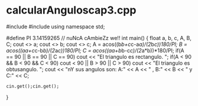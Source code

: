 # calcularAnguloscap3.cpp

#include<iostream>
#include<cmath>
using namespace std;

#define PI 3.14159265 // nuNcA cAmbieZz we!!
int main()
{
    float a, b, c, A, B, C;
    cout <> a;
    cout <> b;
    cout <> c;
    A = acos((b*b+c*c-a*a)/(2*b*c))*180/PI;
    B = acos((a*a+c*c-b*b)/(2*a*c))*180/PI;
    C = acos((a*a+b*b-c*c)/(2*a*b))*180/PI;
    if(A == 90 || B == 90 || C == 90)
        cout << "El triangulo es rectangulo. ";
    if(A < 90 && B < 90 && C < 90)
        cout < 90 || B > 90 || C > 90)
        cout << "El triangulo es obtusangulo. ";
    cout << "nY sus angulos son: A:" << A << " , B:" << B << " y C:" << C;

    cin.get();cin.get();
}

